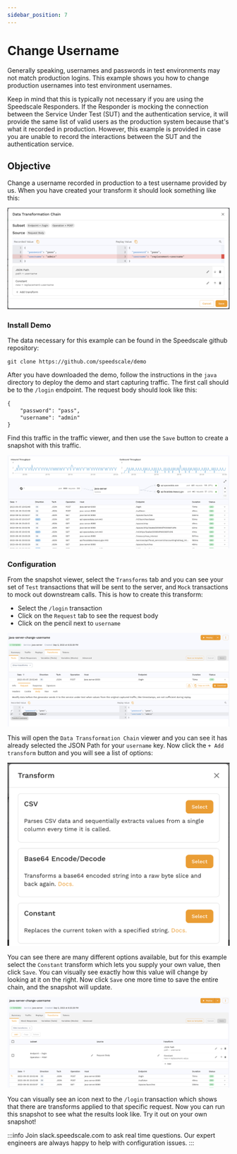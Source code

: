 ```yaml
---
sidebar_position: 7
---
```


# Change Username

Generally speaking, usernames and passwords in test environments may not match production logins. This example shows you how to change production usernames into test environment usernames.

Keep in mind that this is typically not necessary if you are using the Speedscale Responders. If the Responder is mocking the connection between the Service Under Test (SUT) and the authentication service, it will provide the same list of valid users as the production system because that's what it recorded in production. However, this example is provided in case you are unable to record the interactions between the SUT and  the authentication service.

## Objective

Change a username recorded in production to a test username provided by us. When you have created your transform it should look something like this:

![Transform](change-login-transform.png)

### Install Demo

The data necessary for this example can be found in the Speedscale github repository:

```
git clone https://github.com/speedscale/demo
```

After you have downloaded the demo, follow the instructions in the `java` directory to deploy the demo and start capturing traffic. The first call should be to the `/login` endpoint. The request body should look like this:

```
{
    "password": "pass",
    "username": "admin"
}
```

Find this traffic in the traffic viewer, and then use the `Save` button to create a snapshot with this traffic.

![Traffic Viewer](change-login-traffic.png)

### Configuration

From the snapshot viewer, select the `Transforms` tab and you can see your set of `Test` transactions that will be sent to the server, and `Mock` transactions to mock out downstream calls. This is how to create this transform:
* Select the `/login` transaction
* Click on the `Request` tab to see the request body
* Click on the pencil next to `username`

![Select](change-login-select.png)

This will open the `Data Transformation Chain` viewer and you can see it has already selected the JSON Path for your `username` key. Now click the `+ Add transform` button and you will see a list of options:

![Transform List](change-login-transform-list.png)

You can see there are many different options available, but for this example select the `Constant` transform which lets you supply your own value, then click `Save`. You can visually see exactly how this value will change by looking at it on the right. Now click `Save` one more time to save the entire chain, and the snapshot will update.

![Transform Chains](change-login-transform-chains.png)

You can visually see an icon next to the `/login` transaction which shows that there are transforms applied to that specific request. Now you can run this snapshot to see what the results look like. Try it out on your own snapshot!

:::info
Join slack.speedscale.com to ask real time questions. Our expert engineers are always happy to help with configuration issues.
:::
